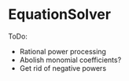 # EquationSolver
ToDo:
- Rational power processing
- Abolish monomial coefficients?
- Get rid of negative powers